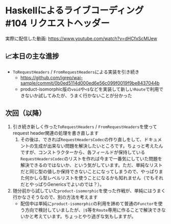 # Haskellによるライブコーディング #104 リクエストヘッダー

実際に配信した動画: <https://www.youtube.com/watch?v=dHCfxScMUew>

## 📈本日の主な進捗

- `ToRequestHeaders` / `FromRequestHeaders`による実装を引き続き
    - <https://github.com/igrep/wai-sample/commit/0b0ed5114d000ed6e56c099f0019f9be8437044b>
    - product-isomorphic版の`void`や`<$`などを実装して新しい`Route`で利用できないか試してみたが、うまく行かないことが分かった

## 次回（以降）

1. 引き続き新しく作った`ToRequestHeaders` / `FromRequestHeaders`を使ってrequest header関連の処理を書き直します
    1. その後は、できれば`RequestHeadersCodec`の作り直しをして、ドキュメントの生成が出来ない問題を解決したいところです。ちょっと考えたんですが、コンストラクターから、各フィールドが保持している`RequestHeadersCodec`のリストを作れば今まで一番気にしていた問題を解決できるのではないか、という気がしています。ただ、単純なリストだと同じ型の値しか保持できないことになってしまうので、やっぱりまた何かしら型レベルリストを使うことになるかも知れません（でもそれだとやっぱりGenericsでよいのでは？）。
1. 随分前から試していた`product-isomorphic`を使った作戦が、単純にはうまく行かなさそうなので、別の方法を考えます
    - 配信中は単純に`product-isomorphic`の利用を諦めて普通の`Functor`を使う方向で検討していましたが、`|$`等を`Route`専用に作ることで解決できないかと考えています。ちょっとやり過ぎな気もしますが。

